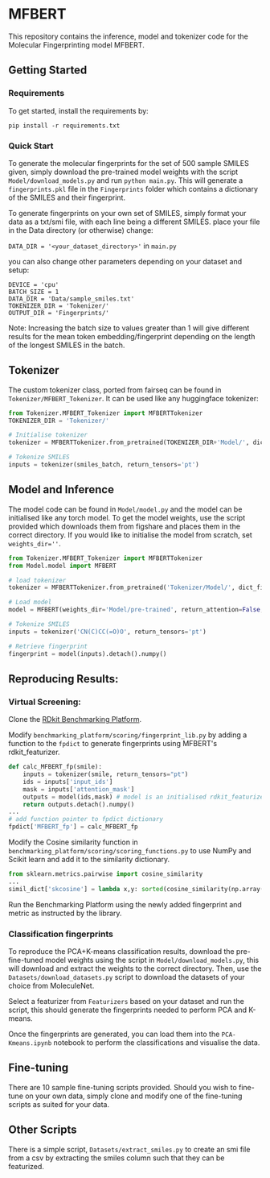 # MFBERT
This repository contains the inference, model and tokenizer code for the Molecular Fingerprinting model MFBERT.

## Getting Started

### Requirements

To get started, install the requirements by:

`pip install -r requirements.txt`

### Quick Start

To generate the molecular fingerprints for the set of 500 sample SMILES given, simply download the pre-trained model weights with the script `Model/download_models.py`  and run `python main.py`. This will generate a `fingerprints.pkl` file in the `Fingerprints` folder which contains a dictionary of the SMILES and their fingerprint.

To generate fingerprints on your own set of SMILES, simply format your data as a txt/smi file, with each line being a different SMILES. place your file in the Data directory (or otherwise) change:

`DATA_DIR = '<your_dataset_directory>'` in `main.py` 

you can also change other parameters depending on your dataset and setup:

```
DEVICE = 'cpu'
BATCH_SIZE = 1
DATA_DIR = 'Data/sample_smiles.txt'
TOKENIZER_DIR = 'Tokenizer/'
OUTPUT_DIR = 'Fingerprints/'
```

Note: Increasing the batch size to values greater than 1 will give different results for the mean token embedding/fingerprint depending on the length of the longest SMILES in the batch.

## Tokenizer
The custom tokenizer class, ported from fairseq can be found in `Tokenizer/MFBERT_Tokenizer`. It can be used like any huggingface tokenizer:

```python
from Tokenizer.MFBERT_Tokenizer import MFBERTTokenizer
TOKENIZER_DIR = 'Tokenizer/'

# Initialise tokenizer
tokenizer = MFBERTTokenizer.from_pretrained(TOKENIZER_DIR+'Model/', dict_file = TOKENIZER_DIR+'Model/dict.txt')

# Tokenize SMILES
inputs = tokenizer(smiles_batch, return_tensors='pt')
```

## Model and Inference
The model code can be found in `Model/model.py` and the model can be initialised like any torch model. To get the model weights, use the script provided which downloads them from figshare and places them in the correct directory. If you would like to initialise the model from scratch, set `weights_dir=''`.
```python
from Tokenizer.MFBERT_Tokenizer import MFBERTTokenizer
from Model.model import MFBERT

# load tokenizer
tokenizer = MFBERTTokenizer.from_pretrained('Tokenizer/Model/', dict_file = 'Tokenizer/Model/dict.txt')

# Load model
model = MFBERT(weights_dir='Model/pre-trained', return_attention=False, inference_method='mean')

# Tokenize SMILES
inputs = tokenizer('CN(C)CC(=O)O', return_tensors='pt')

# Retrieve fingerprint
fingerprint = model(inputs).detach().numpy()
```
## Reproducing Results:

### Virtual Screening:
Clone the [RDkit Benchmarking Platform](https://github.com/rdkit/benchmarking_platform). 

Modify `benchmarking_platform/scoring/fingerprint_lib.py` by adding a function to the `fpdict` to generate fingerprints using MFBERT's rdkit_featurizer.

```python
def calc_MFBERT_fp(smile):
    inputs = tokenizer(smile, return_tensors="pt")
    ids = inputs['input_ids']
    mask = inputs['attention_mask']
    outputs = model(ids,mask) # model is an initialised rdkit_featurizer instance
    return outputs.detach().numpy()
...
# add function pointer to fpdict dictionary
fpdict['MFBERT_fp'] = calc_MFBERT_fp
```

Modify the Cosine similarity function in `benchmarking_platform/scoring/scoring_functions.py` to use NumPy and Scikit learn and add it to the similarity dictionary.

```python
from sklearn.metrics.pairwise import cosine_similarity
...
simil_dict['skcosine'] = lambda x,y: sorted(cosine_similarity(np.array([x]), np.array(y))[0], reverse=True)
```

Run the Benchmarking Platform using the newly added fingerprint and metric as instructed by the library. 

### Classification fingerprints
To reproduce the PCA+K-means classification results, download the pre-fine-tuned model weights using the script in `Model/download_models.py`, this will download and extract the weights to the correct directory. Then, use the `Datasets/download_datasets.py` script to download the datasets of your choice from MoleculeNet.

Select a featurizer from `Featurizers` based on your dataset and run the script, this should generate the fingerprints needed to perform PCA and K-means.

Once the fingerprints are generated, you can load them into the `PCA-Kmeans.ipynb` notebook to perform the classifications and visualise the data. 

## Fine-tuning
There are 10 sample fine-tuning scripts provided. Should you wish to fine-tune on your own data, simply clone and modify one of the fine-tuning scripts as suited for your data.

## Other Scripts
There is a simple script, `Datasets/extract_smiles.py` to create an smi file from a csv by extracting the smiles column such that they can be featurized.

